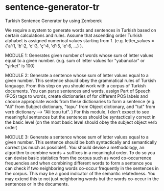# sentence-generator-tr
Turkish Sentence Generator by using Zemberek

We require a system to generate words and sentences in Turkish based on certain calculations and rules. Assume that ascending order Turkish alphabet is assigned numerical values starting from 1. (e.g. letter_values = {'a':1, 'b':2, 'c':3, 'ç':4, 'd':5, 'e':6, ...} ).

MODULE 1: Generates given number of words whose sum of letter values equal to a given number.
(e.g. sum of letter values for "yabancılar" or "şirket" is 100)

MODULE 2: Generate a sentence whose sum of letter values equal to a given number.
This sentence should obey the grammatical rules of Turkish language. From this step on you should work with a corpus of Turkish documents. You can parse sentences and words, assign Part of Speech (POS) tags to words, create dictionaries of for different POS labels and choose appropriate words from these dictionaries to form a sentence (e.g. "Ali" from Subject dictionary, "topu" from Object dictionary, and "tut" from verb dictionary --> "Ali topu tut". )
For this module, I don't expect to see meaningful sentences but the sentences should be syntactically correct in the basic level (on the most basic level should obey the subject object verb order)

MODULE 3: Generate a sentence whose sum of letter values equal to a given number. This sentence should be both syntactically and semantically correct (as much as possible!).
You should devise a methodology, an algorithm to combine words + suffixes in a meaningful order. To do so you can devise basic statistics from the corpus such as word co-occurrence frequencies and when combining different words to form a sentence you can check if two neighboring words co-occur frequently in the sentences in the corpus. This may be a good indicator of the semantic relatedness. You may extend this to not just neighboring words but the words co-occur in the sentences or in the documents.
